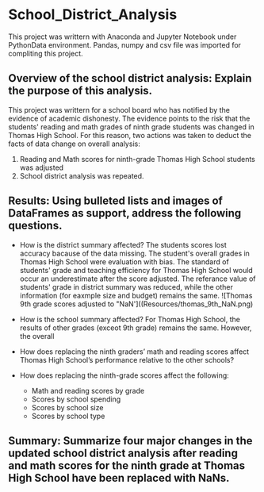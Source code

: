 # School_District_Analysis
This project was writtern with Anaconda and Jupyter Notebook under PythonData environment.  Pandas, numpy and csv file was imported for compliting this project.

## Overview of the school district analysis: Explain the purpose of this analysis.
This project was writtern for a school board who has notified by the evidence of academic dishonesty.  The evidence points to the risk that the students' reading and math grades of ninth grade students was changed in Thomas High School.  For this reason, two actions was taken to deduct the facts of data change on overall analysis:
  1. Reading and Math scores for ninth-grade Thomas High School students was adjusted
  2. School district analysis was repeated.

## Results: Using bulleted lists and images of DataFrames as support, address the following questions.

- How is the district summary affected?
The students scores lost accuracy bacause of the data missing.  The student's overall grades in Thomas High School were evaluation with bias. The standard of students' grade and teaching efficiency for Thomas High School would occur an underestimate after the score adjusted. The referance value of students' grade in district summary was reduced, while the other information (for eaxmple size and budget) remains the same.
![Thomas 9th grade scores adjusted to "NaN']((Resources/thomas_9th_NaN.png)

- How is the school summary affected?
For Thomas High School, the results of other grades (exceot 9th grade) remains the same. However, the overall 

- How does replacing the ninth graders’ math and reading scores affect Thomas High School’s performance relative to the other schools?
- How does replacing the ninth-grade scores affect the following:
  * Math and reading scores by grade
  * Scores by school spending
  * Scores by school size
  * Scores by school type

## Summary: Summarize four major changes in the updated school district analysis after reading and math scores for the ninth grade at Thomas High School have been replaced with NaNs.
